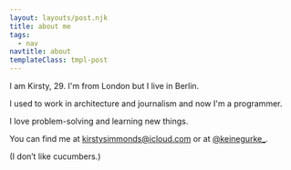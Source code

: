 ```yaml
---
layout: layouts/post.njk
title: about me
tags:
  - nav
navtitle: about
templateClass: tmpl-post
---
```


I am Kirsty, 29. I'm from London but I live in Berlin.

I used to work in architecture and journalism and now I'm a programmer.

I love problem-solving and learning new things.

You can find me at kirstysimmonds@icloud.com or at [@keinegurke_](https://twitter.com/keinegurke_).

(I don’t like cucumbers.)
